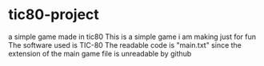 # tic80-project
a simple game made in tic80
This is a simple game i am making just for fun
The software used is TIC-80
The readable code is "main.txt" since the extension of the main game file is unreadable by github
